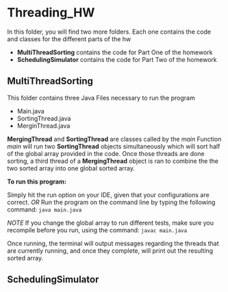 # Threading_HW
In this folder, you will find two more folders.
Each one contains the code and classes for the different parts of the hw
  - **MultiThreadSorting** contains the code for Part One of the homework
  - **SchedulingSimulator** contains the code for Part Two of the homework
  
## MultiThreadSorting
This folder contains three Java Files necessary to run the program
  - Main.java
  - SortingThread.java
  - MerginThread.java


 **MergingThread** and **SortingThread** are classes called by the *main* Function
 *main* will run two **SortingThread** objects simultaneously which will sort half of the global array provided in the code.
 Once those threads are done sorting, a third thread of a **MergingThread** object is ran to combine the the two sorted array into one global sorted array.
 
 **To run this program:**
 
 
 Simply hit the run option on your IDE, given that your configurations are correct.
 *OR*
 Run the program on the command line by typing the following command:
 `java main.java`
 
 *NOTE*
 If you change the global array to run different tests, make sure you recompile before you run, using the command:
 `javac main.java`
 
 Once running, the terminal will output messages regarding the threads that are currently running, and once they complete, will print out the resulting sorted array.
 
 
 ## SchedulingSimulator
